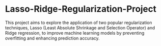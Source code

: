 # Lasso-Ridge-Regularization-Project
This project aims to explore the application of two popular regularization techniques, Lasso (Least Absolute Shrinkage and Selection Operator) and Ridge regression, to improve machine learning models by preventing overfitting and enhancing prediction accuracy.
